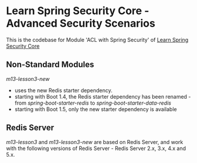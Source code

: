 # Learn Spring Security Core - Advanced Security Scenarios
This is the codebase for Module 'ACL with Spring Security' of [Learn Spring Security Core](https://bit.ly/github-lssc)

## Non-Standard Modules

_m13-lesson3-new_ 
- uses the new Redis starter dependency. 
- starting with Boot 1.4, the Redis starter dependency has been renamed - from _spring-boot-starter-redis_ to _spring-boot-starter-data-redis_
- starting with  Boot 1.5, only the new starter dependency is available

## Redis Server
_m13-lesson3_ and _m13-lesson3-new_ are based on Redis Server, and work with the following versions of Redis Server - Redis Server 2.x, 3.x, 4.x and 5.x.
